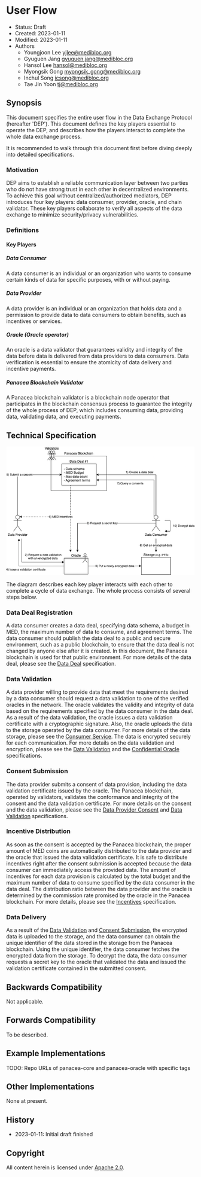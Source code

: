 # User Flow

- Status: Draft
- Created: 2023-01-11
- Modified: 2023-01-11
- Authors
  - Youngjoon Lee <yjlee@medibloc.org>
  - Gyuguen Jang <gyuguen.jang@medibloc.org>
  - Hansol Lee <hansol@medibloc.org>
  - Myongsik Gong <myongsik_gong@medibloc.org>
  - Inchul Song <icsong@medibloc.org>
  - Tae Jin Yoon <tj@medibloc.org>


## Synopsis

This document specifies the entire user flow in the Data Exchange Protocol (hereafter 'DEP').
This document defines the key players essential to operate the DEP, and describes how the players interact to complete the whole data exchange process.

It is recommended to walk through this document first before diving deeply into detailed specifications.

### Motivation

DEP aims to establish a reliable communication layer between two parties who do not have strong trust in each other in decentralized environments.
To achieve this goal without centralized/authorized mediators, DEP introduces four key players: data consumer, provider, oracle, and chain validator. These key players collaborate to verify all aspects of the data exchange to minimize security/privacy vulnerabilities.

### Definitions

#### Key Players

##### Data Consumer
A data consumer is an individual or an organization who wants to consume certain kinds of data for specific purposes, with or without paying.

##### Data Provider
A data provider is an individual or an organization that holds data and a permission to provide data to data consumers to obtain benefits, such as incentives or services.

##### Oracle (Oracle operator)
An oracle is a data validator that guarantees validity and integrity of the data before data is delivered from data providers to data consumers.
Data verification is essential to ensure the atomicity of data delivery and incentive payments.

##### Panacea Blockchain Validator
A Panacea blockchain validator is a blockchain node operator that participates in the blockchain consensus process to guarantee the integrity of the whole process of DEP, which includes consuming data, providing data, validating data, and executing payments.


## Technical Specification

![](images/user-flow.drawio.png)

The diagram describes each key player interacts with each other to complete a cycle of data exchange. The whole process consists of several steps below.

### Data Deal Registration

A data consumer creates a data deal, specifying data schema, a budget in MED, the maximum number of data to consume, and agreement terms. The data consumer should publish the data deal to a public and secure environment, such as a public blockchain, to ensure that the data deal is not changed by anyone else after it is created. In this document, the Panacea blockchain is used for that public environment. For more details of the data deal, please see the [Data Deal](2-data-deal.md) specification.

### Data Validation

A data provider willing to provide data that meet the requirements desired by a data consumer should request a data validation to one of the verified oracles in the network.
The oracle validates the validity and integrity of data based on the requirements specified by the data consumer in the data deal. 
As a result of the data validation, the oracle issues a data validation certificate with a cryptographic signature. 
Also, the oracle uploads the data to the storage operated by the data consumer. For more details of the data storage, please see the [Consumer Service](5-consumer-service.md).
The data is encrypted securely for each communication. For more details on the data validation and encryption, please see the [Data Validation](4-data-validation.md) and the [Confidential Oracle](6-confidential-oracle.md) specifications.

### Consent Submission

The data provider submits a consent of data provision, including the data validation certificate issued by the oracle.
The Panacea blockchain, operated by validators, validates the conformance and integrity of the consent and the data validation certificate.
For more details on the consent and the data validation, please see the [Data Provider Consent](3-data-provider-consent.md) and [Data Validation](4-data-validation.md) specifications.

### Incentive Distribution

As soon as the consent is accepted by the Panacea blockchain, the proper amount of MED coins are automatically distributed to the data provider and the oracle that issued the data validation certificate.
It is safe to distribute incentives right after the consent submission is accepted because the data consumer can immediately access the provided data.
The amount of incentives for each data provision is calculated by the total budget and the maximum number of data to consume specified by the data consumer in the data deal. The distribution ratio between the data provider and the oracle is determined by the commission rate promised by the oracle in the Panacea blockchain.
For more details, please see the [Incentives](7-incentives.md) specification.

### Data Delivery

As a result of the [Data Validation](#data-validation) and [Consent Submission](#consent-submission), the encrypted data is uploaded to the storage, and the data consumer can obtain the unique identifier of the data stored in the storage from the Panacea blockchain. Using the unique identifier, the data consumer fetches the encrypted data from the storage.
To decrypt the data, the data consumer requests a secret key to the oracle that validated the data and issued the validation certificate contained in the submitted consent.



## Backwards Compatibility

Not applicable.

## Forwards Compatibility

To be described.

## Example Implementations

TODO: Repo URLs of panacea-core and panacea-oracle with specific tags

## Other Implementations

None at present.

## History

- 2023-01-11: Initial draft finished

## Copyright

All content herein is licensed under [Apache 2.0](https://www.apache.org/licenses/LICENSE-2.0).
